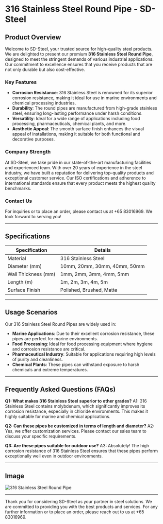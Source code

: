# 316 Stainless Steel Round Pipe - SD-Steel

## Product Overview

Welcome to SD-Steel, your trusted source for high-quality steel products. We are delighted to present our premium **316 Stainless Steel Round Pipe**, designed to meet the stringent demands of various industrial applications. Our commitment to excellence ensures that you receive products that are not only durable but also cost-effective.

### Key Features

- **Corrosion Resistance**: 316 Stainless Steel is renowned for its superior corrosion resistance, making it ideal for use in marine environments and chemical processing industries.
- **Durability**: The round pipes are manufactured from high-grade stainless steel, ensuring long-lasting performance under harsh conditions.
- **Versatility**: Ideal for a wide range of applications including food processing, pharmaceuticals, chemical plants, and more.
- **Aesthetic Appeal**: The smooth surface finish enhances the visual appeal of installations, making it suitable for both functional and decorative purposes.

### Company Strength

At SD-Steel, we take pride in our state-of-the-art manufacturing facilities and experienced team. With over 20 years of experience in the steel industry, we have built a reputation for delivering top-quality products and exceptional customer service. Our ISO certifications and adherence to international standards ensure that every product meets the highest quality benchmarks.

### Contact Us

For inquiries or to place an order, please contact us at +65 83016969. We look forward to serving you!

---

## Specifications

| Specification | Details |
|---------------|---------|
| Material      | 316 Stainless Steel |
| Diameter (mm) | 10mm, 20mm, 30mm, 40mm, 50mm |
| Wall Thickness (mm) | 1mm, 2mm, 3mm, 4mm, 5mm |
| Length (m)    | 1m, 2m, 3m, 4m, 5m |
| Surface Finish | Polished, Brushed, Matte |

---

## Usage Scenarios

Our 316 Stainless Steel Round Pipes are widely used in:

- **Marine Applications**: Due to their excellent corrosion resistance, these pipes are perfect for marine environments.
- **Food Processing**: Ideal for food processing equipment where hygiene and corrosion resistance are critical.
- **Pharmaceutical Industry**: Suitable for applications requiring high levels of purity and cleanliness.
- **Chemical Plants**: These pipes can withstand exposure to harsh chemicals and extreme temperatures.

---

## Frequently Asked Questions (FAQs)

**Q1: What makes 316 Stainless Steel superior to other grades?**
A1: 316 Stainless Steel contains molybdenum, which significantly improves its corrosion resistance, especially in chloride environments. This makes it highly suitable for marine and chemical applications.

**Q2: Can these pipes be customized in terms of length and diameter?**
A2: Yes, we offer customization services. Please contact our sales team to discuss your specific requirements.

**Q3: Are these pipes suitable for outdoor use?**
A3: Absolutely! The high corrosion resistance of 316 Stainless Steel ensures that these pipes perform exceptionally well even in outdoor environments.

---

## Image

![316 Stainless Steel Round Pipe](https://github.com/user-attachments/assets/2567258e-e124-4816-932d-1809bd27ef0b)

---

Thank you for considering SD-Steel as your partner in steel solutions. We are committed to providing you with the best products and services. For any further information or to place an order, please reach out to us at +65 83016969.